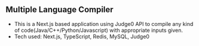 ## Multiple Language Compiler

- This is a Next.js based application using Judge0 API to compile any kind of code(Java/C++/Python/Javascript) with appropriate inputs given.
- Tech used: Next.js, TypeScript, Redis, MySQL, Judge0
